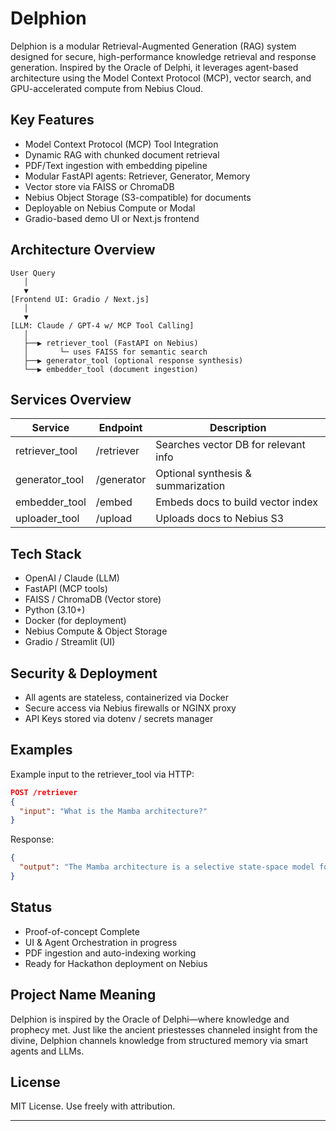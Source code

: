 # Delphion

Delphion is a modular Retrieval-Augmented Generation (RAG) system designed for secure, high-performance knowledge retrieval and response generation. Inspired by the Oracle of Delphi, it leverages agent-based architecture using the Model Context Protocol (MCP), vector search, and GPU-accelerated compute from Nebius Cloud.

## Key Features

- Model Context Protocol (MCP) Tool Integration  
- Dynamic RAG with chunked document retrieval  
- PDF/Text ingestion with embedding pipeline  
- Modular FastAPI agents: Retriever, Generator, Memory  
- Vector store via FAISS or ChromaDB  
- Nebius Object Storage (S3-compatible) for documents  
- Deployable on Nebius Compute or Modal  
- Gradio-based demo UI or Next.js frontend  

## Architecture Overview

```
User Query  
   │  
   ▼  
[Frontend UI: Gradio / Next.js]  
   │  
   ▼  
[LLM: Claude / GPT-4 w/ MCP Tool Calling]  
   │  
   ├──▶ retriever_tool (FastAPI on Nebius)  
   │       └─ uses FAISS for semantic search  
   ├──▶ generator_tool (optional response synthesis)  
   └──▶ embedder_tool (document ingestion)  
```

## Services Overview

| Service         | Endpoint        | Description                          |
|-----------------|-----------------|--------------------------------------|
| retriever_tool  | /retriever      | Searches vector DB for relevant info |
| generator_tool  | /generator      | Optional synthesis & summarization   |
| embedder_tool   | /embed          | Embeds docs to build vector index    |
| uploader_tool   | /upload         | Uploads docs to Nebius S3            |

## Tech Stack

- OpenAI / Claude (LLM)  
- FastAPI (MCP tools)  
- FAISS / ChromaDB (Vector store)  
- Python (3.10+)  
- Docker (for deployment)  
- Nebius Compute & Object Storage  
- Gradio / Streamlit (UI)  

## Security & Deployment

- All agents are stateless, containerized via Docker  
- Secure access via Nebius firewalls or NGINX proxy  
- API Keys stored via dotenv / secrets manager  

## Examples

Example input to the retriever_tool via HTTP:

```json
POST /retriever
{
  "input": "What is the Mamba architecture?"
}
```

Response:

```json
{
  "output": "The Mamba architecture is a selective state-space model for long-context reasoning..."
}
```

## Status

- Proof-of-concept Complete  
- UI & Agent Orchestration in progress  
- PDF ingestion and auto-indexing working  
- Ready for Hackathon deployment on Nebius  

## Project Name Meaning

Delphion is inspired by the Oracle of Delphi—where knowledge and prophecy met. Just like the ancient priestesses channeled insight from the divine, Delphion channels knowledge from structured memory via smart agents and LLMs.

## License

MIT License. Use freely with attribution.
****
